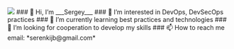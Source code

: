 <img src="https://media1.giphy.com/media/du3J3cXyzhj75IOgvA/200.webp?cid=ecf05e474ycjfkuf15p9225tesjdkty44ad3b3ojsbp9r2pz&rid=200.webp&ct=g">
### 👋 Hi, I’m ___Sergey___
### 👀 I’m interested in DevOps, DevSecOps practices
### 🌱 I’m currently learning best practices and technologies
### 💞️ I’m looking for cooperation to develop my skills
### 📫 How to reach me email: *serenkijb@gmail.com*

<!---
Canislupus1980/Canislupus1980 is a ✨ special ✨ repository because its `README.md` (this file) appears on your GitHub profile.
You can click the Preview link to take a look at your changes.
--->
